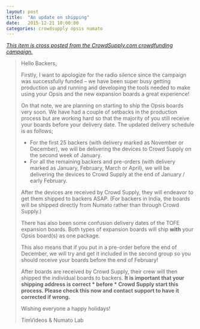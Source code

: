 ```yaml
---
layout: post
title:  "An update on shipping"
date:   2015-12-21 10:00:00
categories: crowdsupply opsis numato
---
```


<a href="https://www.crowdsupply.com/numato-lab/opsis/updates/2002">
<i>This item is cross posted from the CrowdSupply.com crowdfunding campaign.</i>
</a>

> Hello Backers,
> 
> Firstly, I want to apologize for the radio silence since the campaign was
> successfully funded – we have been super busy getting production up and
> running and developing the tools needed to make using your Opsis and the new
> expansion boards a great experience!
> 
> On that note, we are planning on starting to ship the Opsis boards very soon.
> We have had a couple of setbacks in the production process but are working
> hard so that the majority of you still receive your boards before your
> delivery date. The updated delivery schedule is as follows;
> 
> * For the first 25 backers (with delivery marked as November or December), we
>   will be delivering the devices to Crowd Supply on the second week of January.
> * For all the remaining backers and pre-orders (with delivery marked as
>   January, February, March or April), we will be delivering the devices to
>   Crowd Supply at the end of January / early February.
> 
> After the devices are received by Crowd Supply, they will endeavor to get
> them shipped to backers ASAP. (For backers in India, the boards will be
> shipped directly from Numato rather than through Crowd Supply.)
> 
> There has also been some confusion delivery dates of the TOFE expansion
> boards. Both types of expansion boards will ship **with** your Opsis board(s)
> as one package.
> 
> This also means that if you put in a pre-order before the end of December, we
> will try and get it included in the second group so you should receive your
> boards before the end of February!
> 
> After boards are received by Crowd Supply, their crew will then shipped the
> individual boards to backers. **It is important that your shipping address is
> correct * before * Crowd Supply start this process. Please check this now and
> contact support to have it corrected if wrong.**
> 
> Wishing everyone a happy holidays! 
>
> TimVideos & Numato Lab

